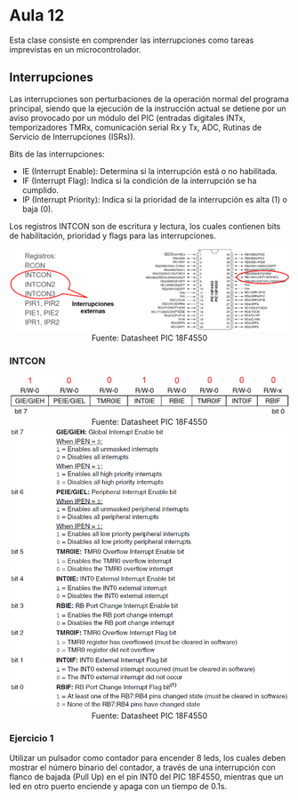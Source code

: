 <h1>Aula 12</h1>

Esta clase consiste en comprender las interrupciones como tareas imprevistas en un microcontrolador.

<h2>Interrupciones</h2>

Las interrupciones son perturbaciones de la operación normal del programa principal, siendo que la ejecución de la instrucción actual se detiene por un aviso provocado por un módulo del PIC (entradas digitales INTx, temporizadores TMRx, comunicación serial Rx y Tx, ADC, Rutinas de Servicio de Interrupciones (ISRs)).

Bits de las interrupciones:

- IE (Interrupt Enable): Determina si la interrupción está o no habilitada.
- IF (Interrupt Flag): Indica si la condición de la interrupción se ha cumplido.
- IP (Interrupt Priority): Indica si la prioridad de la interrupción es alta (1) o baja (0).

Los registros INTCON son de escritura y lectura, los cuales contienen bits de habilitación, prioridad y flags para las interrupciones.

<div align="center">
<img src="image.png" alt="INTx"/>
<br>
<figcaption>Fuente: Datasheet PIC 18F4550</figcaption>
</div>

<h3>INTCON</h3>

<div align="center">
<img src="image-1.png" alt="INTCON"/>
<br>
<figcaption>Fuente: Datasheet PIC 18F4550</figcaption>
</div>

<div align="center">
<img src="image-2.png" alt="bits INTCON"/>
<br>
<figcaption>Fuente: Datasheet PIC 18F4550</figcaption>
</div>

<h3></h3>

<h3></h3>


<h3></h3>


<h3>Ejercicio 1</h3>

Utilizar un pulsador como contador para encender 8 leds, los cuales deben mostrar el número binario del contador, a través de una interrupción con flanco de bajada (Pull Up) en el pin INT0 del PIC 18F4550, mientras que un led en otro puerto enciende y apaga con un tiempo de 0.1s.

```c

```